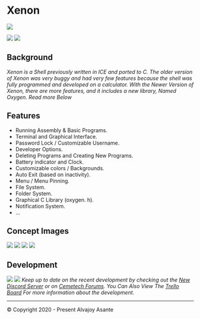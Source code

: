 # Xenon

![](https://i.imgur.com/EpBZxrG.png)

![](https://img.shields.io/github/release/Overload02/Xenon) ![](https://img.shields.io/github/issues/Overload02/Xenon)

## Background
*Xenon is a Shell previously written in ICE and ported to C. The older version of Xenon was very buggy and had very few features because the shell was fully programmed and developed on a calculator. With the Newer Version of Xenon, there are more features, and it includes a new library, Named Oxygen. Read more Below*

## Features

- Running Assembly & Basic Programs.
- Terminal and Graphical Interface.
- Password Lock / Customizable Username.
- Developer Options.
- Deleting Programs and Creating New Programs.
- Battery indicator and Clock.
- Customizable colors / Backgrounds.
- Auto Exit (based on inactivity).
- Menu / Menu Pinning.
- File System.
- Folder System.
- Graphical C Library (oxygen. h).
- Notification System.
- ...

## Concept Images

![](https://i.imgur.com/oaYGhrF.png) ![](https://i.imgur.com/xMw7oZc.png) ![](https://i.imgur.com/Tnckq2j.png) ![](https://i.imgur.com/9OI9EAZ.png)

## Development
![](https://i.imgur.com/wXRc4y9.png) ![](https://i.imgur.com/PAfJaHR.png)
*Keep up to date on the recent development by checking out the [New Discord Server](https://discord.gg/xyUZgnD4UJ "New Discord Server") or on [Cemetech Forums](https://www.cemetech.net/forum/viewtopic.php?t=15070 "Cemetech Forums"). You Can Also View The [Trello Board](https://trello.com/b/eYALDr4Q/xenon-development-c "Trello Board") For more information about the development.*



------------


 &copy; Copyright 2020 - Present Alvajoy Asante
